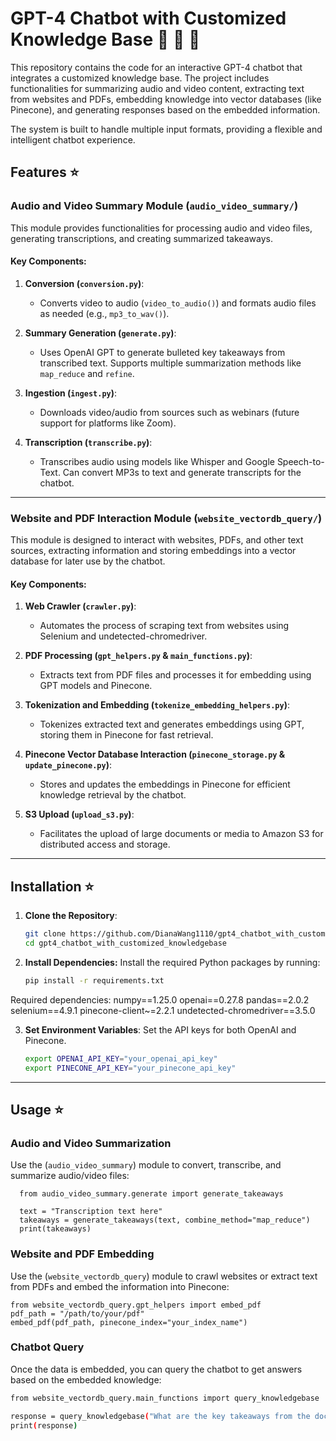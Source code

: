 # GPT-4 Chatbot with Customized Knowledge Base :rocket: :rocket: :rocket:

This repository contains the code for an interactive GPT-4 chatbot that integrates a customized knowledge base. The project includes functionalities for summarizing audio and video content, extracting text from websites and PDFs, embedding knowledge into vector databases (like Pinecone), and generating responses based on the embedded information. 

The system is built to handle multiple input formats, providing a flexible and intelligent chatbot experience.

## Features :star:

### Audio and Video Summary Module (`audio_video_summary/`)

This module provides functionalities for processing audio and video files, generating transcriptions, and creating summarized takeaways.

#### Key Components:
1. **Conversion (`conversion.py`)**: 
   - Converts video to audio (`video_to_audio()`) and formats audio files as needed (e.g., `mp3_to_wav()`).

2. **Summary Generation (`generate.py`)**: 
   - Uses OpenAI GPT to generate bulleted key takeaways from transcribed text. Supports multiple summarization methods like `map_reduce` and `refine`.

3. **Ingestion (`ingest.py`)**: 
   - Downloads video/audio from sources such as webinars (future support for platforms like Zoom).

4. **Transcription (`transcribe.py`)**: 
   - Transcribes audio using models like Whisper and Google Speech-to-Text. Can convert MP3s to text and generate transcripts for the chatbot.

---

### Website and PDF Interaction Module (`website_vectordb_query/`)

This module is designed to interact with websites, PDFs, and other text sources, extracting information and storing embeddings into a vector database for later use by the chatbot.

#### Key Components:
1. **Web Crawler (`crawler.py`)**: 
   - Automates the process of scraping text from websites using Selenium and undetected-chromedriver.

2. **PDF Processing (`gpt_helpers.py` & `main_functions.py`)**: 
   - Extracts text from PDF files and processes it for embedding using GPT models and Pinecone.

3. **Tokenization and Embedding (`tokenize_embedding_helpers.py`)**: 
   - Tokenizes extracted text and generates embeddings using GPT, storing them in Pinecone for fast retrieval.

4. **Pinecone Vector Database Interaction (`pinecone_storage.py` & `update_pinecone.py`)**: 
   - Stores and updates the embeddings in Pinecone for efficient knowledge retrieval by the chatbot.

5. **S3 Upload (`upload_s3.py`)**: 
   - Facilitates the upload of large documents or media to Amazon S3 for distributed access and storage.

---

## Installation :star: 

1. **Clone the Repository**:
   ```bash
   git clone https://github.com/DianaWang1110/gpt4_chatbot_with_customized_knowledgebase.git
   cd gpt4_chatbot_with_customized_knowledgebase
2. **Install Dependencies:** Install the required Python packages by running:
   ```bash
   pip install -r requirements.txt
   
  Required dependencies:
  numpy==1.25.0
  openai==0.27.8
  pandas==2.0.2
  selenium==4.9.1
  pinecone-client~=2.2.1
  undetected-chromedriver==3.5.0

3. **Set Environment Variables**: Set the API keys for both OpenAI and Pinecone.
   ```bash
   export OPENAI_API_KEY="your_openai_api_key"
   export PINECONE_API_KEY="your_pinecone_api_key"

 ---

  ## Usage :star: 
  ### Audio and Video Summarization
  Use the (`audio_video_summary`) module to convert, transcribe, and summarize audio/video files:

    
      from audio_video_summary.generate import generate_takeaways
      
      text = "Transcription text here"
      takeaways = generate_takeaways(text, combine_method="map_reduce")
      print(takeaways)

  ### Website and PDF Embedding
  Use the (`website_vectordb_query`) module to crawl websites or extract text from PDFs and embed the information into Pinecone:
   
   
    from website_vectordb_query.gpt_helpers import embed_pdf
    pdf_path = "/path/to/your/pdf"
    embed_pdf(pdf_path, pinecone_index="your_index_name")


  ### Chatbot Query
  Once the data is embedded, you can query the chatbot to get answers based on the embedded knowledge:

  ```bash
  from website_vectordb_query.main_functions import query_knowledgebase

  response = query_knowledgebase("What are the key takeaways from the document?")
  print(response)


  
